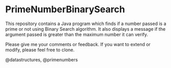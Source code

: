 # PrimeNumberBinarySearch
This repository contains a Java program which finds if a number passed is a prime or not using Binary Search algorithm. It also displays a message if the argument passed is greater than the maximum number it can verify.

Please give me your comments or feedback. If you want to extend or modify, please feel free to clone.

@datastructures, @primenumbers
